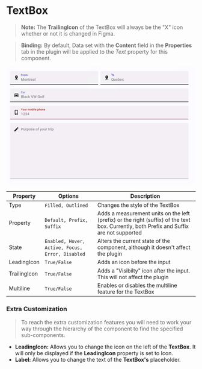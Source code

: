 # TextBox

> **Note:** The **TrailingIcon** of the TextBox will always be the "X" icon whether or not it is changed in Figma.

> **Binding:** By default, Data set with the **Content** field in the **Properties** tab in the plugin will be applied to the *Text* property for this component.

![textbox](.\images\textbox.png)

| Property     | Options                                          | Description                                                  |
| ------------ | ------------------------------------------------ | ------------------------------------------------------------ |
| Type         | `Filled, Outlined`                               | Changes the style of the TextBox                             |
| Property     | `Default, Prefix, Suffix`                        | Adds a measurement units on the left (prefix) or the right (suffix) of the text box. Currently, both Prefix and Suffix are not supported |
| State        | `Enabled, Hover, Active, Focus, Error, Disabled` | Alters the current state of the component, although it doesn't affect the plugin |
| LeadingIcon  | `True/False`                                     | Adds an icon before the input                                |
| TrailingIcon | `True/False`                                     | Adds a "Visibilty" icon after the input. This will not affect the plugin |
| Multiline    | `True/False`                                     | Enables or disables the multiline feature for the TextBox    |

### Extra Customization

> To reach the extra customization features you will need to work your way through the hierarchy of the component to find the specified sub-components.  

- **LeadingIcon:** Allows you to change the icon on the left of the **TextBox**. It will only be displayed if the **LeadingIcon** property is set to Icon.
- **Label:** Allows you to change the text of the **TextBox's** placeholder.